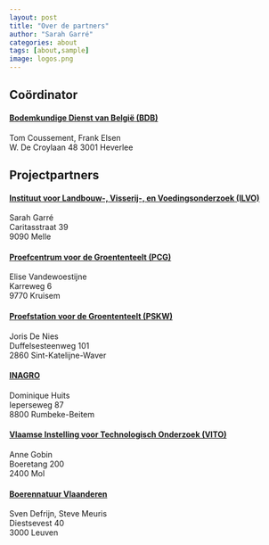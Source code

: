 ```yaml
---
layout: post
title: "Over de partners"
author: "Sarah Garré"
categories: about
tags: [about,sample]
image: logos.png
---
```


## Coördinator
#### [Bodemkundige Dienst van België (BDB)](https://www.bdb.be/)

Tom Coussement, Frank Elsen   
W. De Croylaan 48 
3001 Heverlee  

## Projectpartners
#### [Instituut voor Landbouw-, Visserij-, en Voedingsonderzoek (ILVO)](https://www.ilvo.vlaanderen.be)

Sarah Garré  
Caritasstraat 39  
9090 Melle  

#### [Proefcentrum voor de Groententeelt (PCG)](https://www.pcgroenteteelt.be/)

Elise Vandewoestijne   
Karreweg 6  
9770 Kruisem  

#### [Proefstation voor de Groententeelt (PSKW)](https://www.proefstation.be/)

Joris De Nies  
Duffelsesteenweg 101  
2860 Sint-Katelijne-Waver  

#### [INAGRO](https://www.inagro.be)

Dominique Huits  
Ieperseweg 87   
8800 Rumbeke-Beitem  

#### [Vlaamse Instelling voor Technologisch Onderzoek (VITO)](https://www.vito.be)

Anne Gobin  
Boeretang 200  
2400 Mol  

#### [Boerennatuur Vlaanderen](https://www.boerennatuur.be)

Sven Defrijn, Steve Meuris  
Diestsevest 40  
3000 Leuven  

